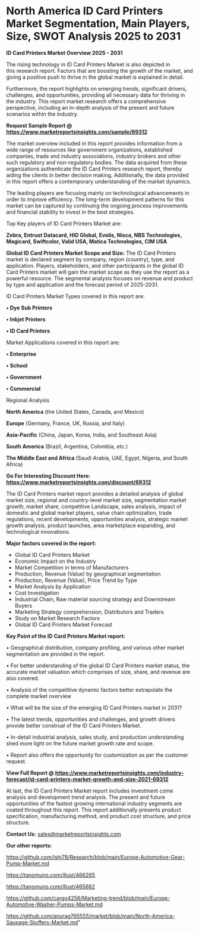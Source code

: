 # North America ID Card Printers Market Segmentation, Main Players, Size, SWOT Analysis 2025 to 2031

<Strong> ID Card Printers Market Overview 2025 - 2031</strong>

The rising technology in ID Card Printers Market is also depicted in this research report. Factors that are boosting the growth of the market, and giving a positive push to thrive in the global market is explained in detail.

Furthermore, the report highlights on emerging trends, significant drivers, challenges, and opportunities, providing all necessary data for thriving in the industry. This report market research offers a comprehensive perspective, including an in-depth analysis of the present and future scenarios within the industry.

<strong>Request Sample Report @ <a href=https://www.marketreportsinsights.com/sample/69312>https://www.marketreportsinsights.com/sample/69312</a></strong>

The market overview included in this report provides information from a wide range of resources like government organizations, established companies, trade and industry associations, industry brokers and other such regulatory and non-regulatory bodies. The data acquired from these organizations authenticate the ID Card Printers research report, thereby aiding the clients in better decision making. Additionally, the data provided in this report offers a contemporary understanding of the market dynamics.

The leading players are focusing mainly on technological advancements in order to improve efficiency. The long-term development patterns for this market can be captured by continuing the ongoing process improvements and financial stability to invest in the best strategies.

Top Key players of ID Card Printers Market are:

<strong>Zebra, Entrust Datacard, HID Global, Evolis, Nisca, NBS Technologies, Magicard, Swiftcolor, Valid USA, Matica Technologies, CIM USA</strong>

<strong><b>Global ID Card Printers Market Scope and Size:</b></strong>
The ID Card Printers market is declared segment by company, region (country), type, and application. Players, stakeholders, and other participants in the global ID Card Printers market will gain the market scope as they use the report as a powerful resource. The segmental analysis focuses on revenue and product by type and application and the forecast period of 2025-2031.

ID Card Printers Market Types covered in this report are:

<strong>• Dye Sub Printers

• Inkjet Printers

• ID Card Printers</strong>

Market Applications covered in this report are:

<strong>• Enterprise

• School

• Government

• Commercial</strong> 

Regional Analysis

<strong>North America</strong> (the United States, Canada, and Mexico)

<strong>Europe</strong> (Germany, France, UK, Russia, and Italy)

<strong>Asia-Pacific</strong> (China, Japan, Korea, India, and Southeast Asia)

<strong>South America</strong> (Brazil, Argentina, Colombia, etc.)

<strong>The Middle East and Africa</strong> (Saudi Arabia, UAE, Egypt, Nigeria, and South Africa)

<strong>Go For Interesting Discount Here: <a href=https://www.marketreportsinsights.com/discount/69312>https://www.marketreportsinsights.com/discount/69312</a></strong>

The ID Card Printers market report provides a detailed analysis of global market size, regional and country-level market size, segmentation market growth, market share, competitive Landscape, sales analysis, impact of domestic and global market players, value chain optimization, trade regulations, recent developments, opportunities analysis, strategic market growth analysis, product launches, area marketplace expanding, and technological innovations.

<strong><b>Major factors covered in the report:</b></strong>
<ul>
  <li>Global ID Card Printers Market </li>
  <li>Economic Impact on the Industry</li>
  <li>Market Competition in terms of Manufacturers</li>
  <li>Production, Revenue (Value) by geographical segmentation</li>
  <li>Production, Revenue (Value), Price Trend by Type</li>
  <li>Market Analysis by Application</li>
  <li>Cost Investigation</li>
  <li>Industrial Chain, Raw material sourcing strategy and Downstream Buyers</li>
  <li>Marketing Strategy comprehension, Distributors and Traders</li>
  <li>Study on Market Research Factors</li>
  <li>Global ID Card Printers Market Forecast</li>
</ul>

<strong><b>Key Point of the ID Card Printers Market report:</b></strong>

• Geographical distribution, company profiling, and various other market segmentation are provided in the report.

• For better understanding of the global ID Card Printers market status, the accurate market valuation which comprises of size, share, and revenue are also covered.

• Analysis of the competitive dynamic factors better extrapolate the complete market overview

• What will be the size of the emerging ID Card Printers market in 2031?

• The latest trends, opportunities and challenges, and growth drivers provide better construal of the ID Card Printers Market.

• In-detail industrial analysis, sales study, and production understanding shed more light on the future market growth rate and scope.

• Report also offers the opportunity for customization as per the customer request.

<strong><b>View Full Report @ <a href=https://www.marketreportsinsights.com/industry-forecast/id-card-printers-market-growth-and-size-2021-69312>https://www.marketreportsinsights.com/industry-forecast/id-card-printers-market-growth-and-size-2021-69312</a></b></strong>


At last, the ID Card Printers Market report includes investment come analysis and development trend analysis. The present and future opportunities of the fastest growing international industry segments are coated throughout this report. This report additionally presents product specification, manufacturing method, and product cost structure, and price structure.

<strong>Contact Us:</strong>
sales@marketreportsinsights.com

<strong>Our other reports:</strong>

<a href=https://github.com/Ishi78/Research/blob/main/Europe-Automotive-Gear-Pump-Market.md>https://github.com/Ishi78/Research/blob/main/Europe-Automotive-Gear-Pump-Market.md</a>

<a href=https://tanomuno.com/illust/466265>https://tanomuno.com/illust/466265</a>

<a href=https://tanomuno.com/illust/465682>https://tanomuno.com/illust/465682</a>

<a href=https://github.com/cargo4256/Marketing-trend/blob/main/Europe-Automotive-Washer-Pumps-Market.md>https://github.com/cargo4256/Marketing-trend/blob/main/Europe-Automotive-Washer-Pumps-Market.md</a>

<a href=https://github.com/anurag765555/market/blob/main/North-America-Sausage-Stuffers-Market.md>https://github.com/anurag765555/market/blob/main/North-America-Sausage-Stuffers-Market.md</a>"

